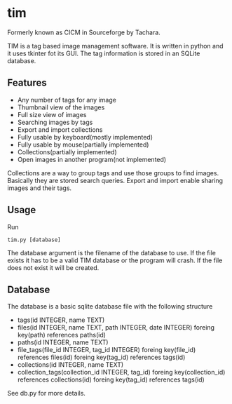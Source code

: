# tim
Formerly known as CICM in Sourceforge by Tachara.

TIM is a tag based image management software.
It is written in python and it uses tkinter fot its GUI.
The tag information is stored in an SQLite database.

## Features

-   Any number of tags for any image
-   Thumbnail view of the images 
-   Full size view of images
-   Searching images by tags
-   Export and import collections
-   Fully usable by keyboard(mostly implemented)
-   Fully usable by mouse(partially implemented)
-   Collections(partially implemented)
-   Open images in another program(not implemented)

Collections are a way to group tags and use those groups to
find images. Basically they are stored search queries.
Export and import enable sharing images and their tags.

## Usage

Run 

```
tim.py [database]
```

The database argument is the filename of the database to use.
If the file exists it has to be a valid TIM database or the
program will crash.
If the file does not exist it will be created.

## Database

The database is a basic sqlite database file with the following
structure

-   tags(id INTEGER, name TEXT)
-   files(id INTEGER, name TEXT, path INTEGER, date INTEGER)
    foreing key(path) references paths(id)
-   paths(id INTEGER, name TEXT)
-   file_tags(file_id INTEGER, tag_id INTEGER)
    foreing key(file_id) references files(id)
    foreing key(tag_id) references tags(id)
-   collections(id INTEGER, name TEXT)
-   collection_tags(collection_id INTEGER, tag_id)
    foreing key(collection_id) references collections(id)
    foreing key(tag_id) references tags(id)

See db.py for more details.
